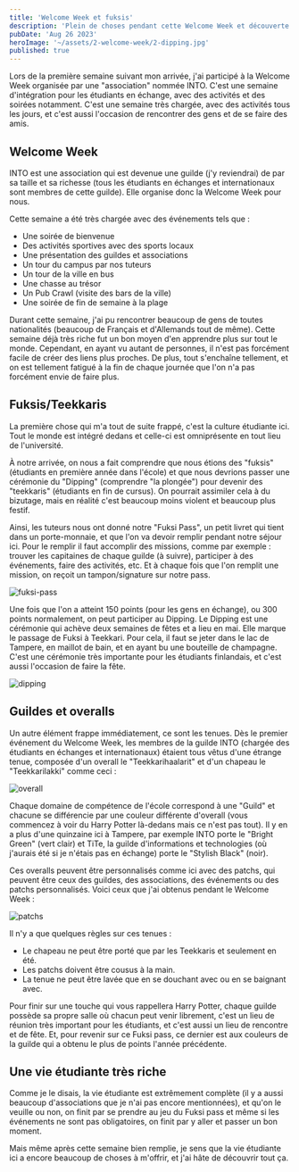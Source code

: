 ```yaml
---
title: 'Welcome Week et fuksis'
description: 'Plein de choses pendant cette Welcome Week et découverte de la vie étudiante'
pubDate: 'Aug 26 2023'
heroImage: '~/assets/2-welcome-week/2-dipping.jpg'
published: true
---
```


Lors de la première semaine suivant mon arrivée, j'ai participé à la Welcome Week organisée par une "association" nommée INTO. C'est une semaine d'intégration pour les étudiants en échange, avec des activités et des soirées notamment. C'est une semaine très chargée, avec des activités tous les jours, et c'est aussi l'occasion de rencontrer des gens et de se faire des amis.

## Welcome Week

INTO est une association qui est devenue une guilde (j'y reviendrai) de par sa taille et sa richesse (tous les étudiants en échanges et internationaux sont membres de cette guilde). Elle organise donc la Welcome Week pour nous.

Cette semaine a été très chargée avec des événements tels que :

- Une soirée de bienvenue
- Des activités sportives avec des sports locaux
- Une présentation des guildes et associations
- Un tour du campus par nos tuteurs
- Un tour de la ville en bus
- Une chasse au trésor
- Un Pub Crawl (visite des bars de la ville)
- Une soirée de fin de semaine à la plage

Durant cette semaine, j'ai pu rencontrer beaucoup de gens de toutes nationalités (beaucoup de Français et d'Allemands tout de même). Cette semaine déjà très riche fut un bon moyen d'en apprendre plus sur tout le monde. Cependant, en ayant vu autant de personnes, il n'est pas forcément facile de créer des liens plus proches. De plus, tout s'enchaîne tellement, et on est tellement fatigué à la fin de chaque journée que l'on n'a pas forcément envie de faire plus.

## Fuksis/Teekkaris

La première chose qui m'a tout de suite frappé, c'est la culture étudiante ici. Tout le monde est intégré dedans et celle-ci est omniprésente en tout lieu de l'université.

À notre arrivée, on nous a fait comprendre que nous étions des "fuksis" (étudiants en première année dans l'école) et que nous devrions passer une cérémonie du "Dipping" (comprendre "la plongée") pour devenir des "teekkaris" (étudiants en fin de cursus). On pourrait assimiler cela à du bizutage, mais en réalité c'est beaucoup moins violent et beaucoup plus festif.

Ainsi, les tuteurs nous ont donné notre "Fuksi Pass", un petit livret qui tient dans un porte-monnaie, et que l'on va devoir remplir pendant notre séjour ici. Pour le remplir il faut accomplir des missions, comme par exemple : trouver les capitaines de chaque guilde (à suivre), participer à des événements, faire des activités, etc. Et à chaque fois que l'on remplit une mission, on reçoit un tampon/signature sur notre pass.

![fuksi-pass](~/assets/2-welcome-week/1-fuksi-pass.png)

Une fois que l'on a atteint 150 points (pour les gens en échange), ou 300 points normalement, on peut participer au Dipping. Le Dipping est une cérémonie qui achève deux semaines de fêtes et a lieu en mai. Elle marque le passage de Fuksi à Teekkari. Pour cela, il faut se jeter dans le lac de Tampere, en maillot de bain, et en ayant bu une bouteille de champagne. C'est une cérémonie très importante pour les étudiants finlandais, et c'est aussi l'occasion de faire la fête.

![dipping](~/assets/2-welcome-week/2-dipping.jpg)

## Guildes et overalls

Un autre élément frappe immédiatement, ce sont les tenues. Dès le premier événement du Welcome Week, les membres de la guilde INTO (chargée des étudiants en échanges et internationaux) étaient tous vêtus d'une étrange tenue, composée d'un overall le "Teekkarihaalarit" et d'un chapeau le "Teekkarilakki" comme ceci :

![overall](~/assets/2-welcome-week/3-overall.png)

Chaque domaine de compétence de l'école correspond à une "Guild" et chacune se différencie par une couleur différente d'overall (vous commencez à voir du Harry Potter là-dedans mais ce n'est pas tout). Il y en a plus d'une quinzaine ici à Tampere, par exemple INTO porte le "Bright Green" (vert clair) et TiTe, la guilde d'informations et technologies (où j'aurais été si je n'étais pas en échange) porte le "Stylish Black" (noir).

Ces overalls peuvent être personnalisés comme ici avec des patchs, qui peuvent être ceux des guildes, des associations, des événements ou des patchs personnalisés. Voici ceux que j'ai obtenus pendant le Welcome Week :

![patchs](~/assets/2-welcome-week/4-patchs.png)

Il n'y a que quelques règles sur ces tenues :

- Le chapeau ne peut être porté que par les Teekkaris et seulement en été.
- Les patchs doivent être cousus à la main.
- La tenue ne peut être lavée que en se douchant avec ou en se baignant avec.

Pour finir sur une touche qui vous rappellera Harry Potter, chaque guilde possède sa propre salle où chacun peut venir librement, c'est un lieu de réunion très important pour les étudiants, et c'est aussi un lieu de rencontre et de fête. Et, pour revenir sur ce Fuksi pass, ce dernier est aux couleurs de la guilde qui a obtenu le plus de points l'année précédente.

## Une vie étudiante très riche

Comme je le disais, la vie étudiante est extrêmement complète (il y a aussi beaucoup d'associations que je n'ai pas encore mentionnées), et qu'on le veuille ou non, on finit par se prendre au jeu du Fuksi pass et même si les événements ne sont pas obligatoires, on finit par y aller et passer un bon moment.

Mais même après cette semaine bien remplie, je sens que la vie étudiante ici a encore beaucoup de choses à m'offrir, et j'ai hâte de découvrir tout ça.
